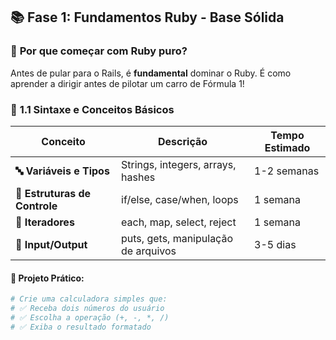 ## 📚 **Fase 1: Fundamentos Ruby - Base Sólida**

### 🔰 **Por que começar com Ruby puro?**

Antes de pular para o Rails, é **fundamental** dominar o Ruby. É como aprender a dirigir antes de pilotar um carro de Fórmula 1!

### 📖 **1.1 Sintaxe e Conceitos Básicos**

| Conceito | Descrição | Tempo Estimado |
|----------|-----------|----------------|
| **🔤 Variáveis e Tipos** | Strings, integers, arrays, hashes | 1-2 semanas |
| **🔀 Estruturas de Controle** | if/else, case/when, loops | 1 semana |
| **🔄 Iteradores** | each, map, select, reject | 1 semana |
| **📝 Input/Output** | puts, gets, manipulação de arquivos | 3-5 dias |

#### 📝 **Projeto Prático:**
```ruby
# Crie uma calculadora simples que:
# ✅ Receba dois números do usuário
# ✅ Escolha a operação (+, -, *, /)
# ✅ Exiba o resultado formatado
```
